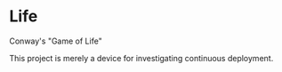 Life
====

Conway's "Game of Life"

This project is merely a device for investigating continuous deployment.
